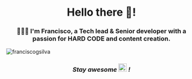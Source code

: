<link href="resources/css/style.css" rel="stylesheet"></link>

<h1 align="center">Hello there <span class="palm">👋</span>!</h1>
<h3 align="center">🙅🏽‍♂️ I'm Francisco, a Tech lead & Senior developer with a passion for HARD CODE and content creation.</h3>

<p align="left"><img src="https://komarev.com/ghpvc/?username=franciscogsilva&label=👻%20Profile%20views&color=7a2c74&style=flat" alt="franciscogsilva"/></p>

<!-- Here are some ideas to get you started:

- <img src="https://emojis.slackmojis.com/emojis/images/1643514738/7421/typingcat.gif?1643514738" width="15"/> I’m currently working on ...
- 🌱 I’m currently learning ...
- 👯 I’m looking to collaborate on ...
- 🤔 I’m looking for help with ...
- 💬 Ask me about ...
- 📫 How to reach me: ...
- 😄 Pronouns: ...
- ⚡ Fun fact: ... -->

<h3 align='center'><i>Stay awesome <img src="https://emojis.slackmojis.com/emojis/images/1531849430/4246/blob-sunglasses.gif?1531849430" width="22"/> !</i></h3>

